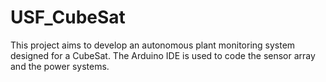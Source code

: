 # USF_CubeSat
This project aims to develop an autonomous plant monitoring system designed for a CubeSat.  The Arduino IDE is used to code the sensor array and the power systems.  
